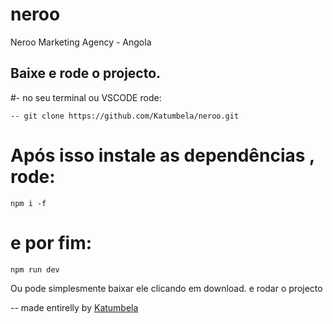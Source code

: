 # neroo
Neroo Marketing Agency - Angola

## Baixe e rode o projecto.
#- no seu terminal ou VSCODE rode:


``
 -- git clone https://github.com/Katumbela/neroo.git
 ``

 # Após isso instale as dependências , rode:

 ``
npm i -f
``
# e por fim:

``
npm run dev 
``

Ou pode simplesmente baixar ele clicando em download. e rodar o projecto 


-- made entirelly by [Katumbela](https://www.linkedin.com/in/joao-afonso-katumbela)
